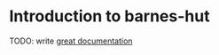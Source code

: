 # Introduction to barnes-hut

TODO: write [great documentation](http://jacobian.org/writing/what-to-write/)
